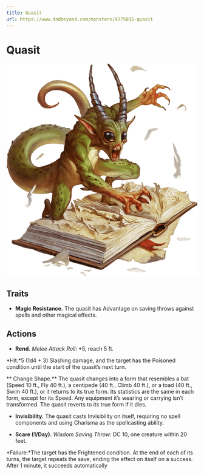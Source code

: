 ```yaml
---
title: Quasit
url: https://www.dndbeyond.com/monsters/4775835-quasit
---
```


# Quasit

![Quasit](quasit.png)

## Traits

* **Magic Resistance.** The quasit has Advantage on saving throws against spells and other magical effects.

## Actions

* **Rend.** *Melee Attack Roll:* +5, reach 5 ft.

*Hit:*5 (1d4 + 3) Slashing damage, and the target has the Poisoned condition until the start of the quasit’s next turn.

** Change Shape.** The quasit changes into a form that resembles a bat (Speed 10 ft., Fly 40 ft.), a centipede (40 ft., Climb 40 ft.), or a toad (40 ft., Swim 40 ft.), or it returns to its true form. Its statistics are the same in each form, except for its Speed. Any equipment it’s wearing or carrying isn’t transformed. The quasit reverts to its true form if it dies.

* **Invisibility.** The quasit casts Invisibility on itself, requiring no spell components and using Charisma as the spellcasting ability.

* **Scare (1/Day).** *Wisdom Saving Throw:* DC 10, one creature within 20 feet.

*Failure:*The target has the Frightened condition. At the end of each of its turns, the target repeats the save, ending the effect on itself on a success. After 1 minute, it succeeds automatically